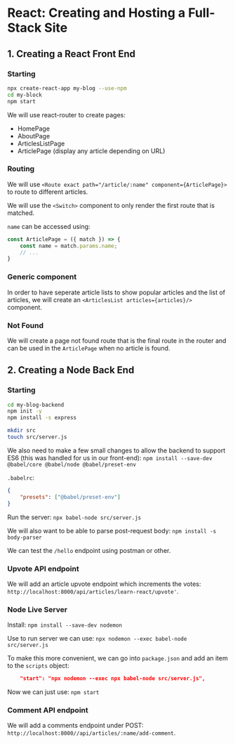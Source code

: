 # React: Creating and Hosting a Full-Stack Site

## 1. Creating a React Front End

### Starting

```bash
npx create-react-app my-blog --use-npm
cd my-block
npm start
```

We will use react-router to create pages:
* HomePage
* AboutPage
* ArticlesListPage
* ArticlePage (display any article depending on URL)

### Routing

We will use `<Route exact path="/article/:name" component={ArticlePage}>` to
route to different articles.

We will use the `<Switch>` component to only render the first route that is
matched.

`name` can be accessed using:
```js
const ArticlePage = ({ match }) => {
    const name = match.params.name;
    // ...
}
```

### Generic component

In order to have seperate article lists to show popular articles and the list
of articles, we will create an `<ArticlesList articles={articles}/>` component.

### Not Found

We will create a page not found route that is the final route in the router and
can be used in the `ArticlePage` when no article is found.

## 2. Creating a Node Back End

### Starting

```bash
cd my-blog-backend
npm init -y
npm install -s express

mkdir src
touch src/server.js
```

We also need to make a few small changes to allow the backend to support ES6
(this was handled for us in our front-end):
`npm install --save-dev @babel/core @babel/node @babel/preset-env`

`.babelrc`:
```json
{
    "presets": ["@babel/preset-env"]
}
```

Run the server: `npx babel-node src/server.js`

We will also want to be able to parse post-request body:
`npm install -s body-parser`

We can test the `/hello` endpoint using postman or other.

### Upvote API endpoint

We will add an article upvote endpoint which increments the votes:
`http://localhost:8000/api/articles/learn-react/upvote'`.

### Node Live Server

Install: `npm install --save-dev nodemon`

Use to run server we can use: `npx nodemon --exec babel-node src/server.js`

To make this more convenient, we can go into `package.json` and add an item to
the `scripts` object:
```json
    "start": "npx nodemon --exec npx babel-node src/server.js",
```
Now we can just use: `npm start`

### Comment API endpoint

We will add a comments endpoint under POST:
`http://localhost:8000//api/articles/:name/add-comment`.

